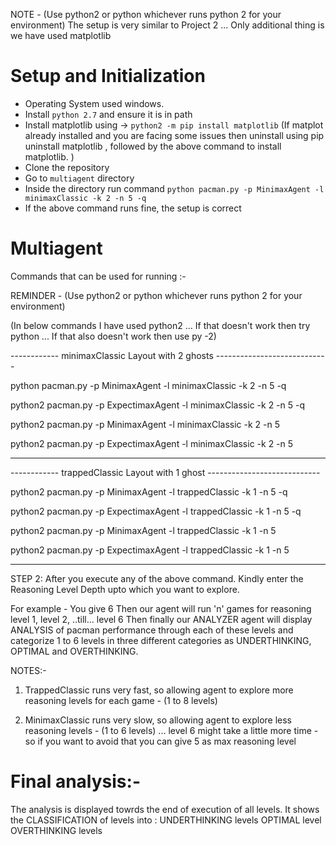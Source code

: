NOTE - (Use python2 or python whichever runs python 2 for your environment)
The setup is very similar to Project 2 ... Only additional thing is we have used matplotlib


# Setup and Initialization
* Operating System used windows.
* Install `python 2.7` and ensure it is in path
* Install matplotlib using -> 
  `python2 -m pip install matplotlib` 
  (If matplot already installed and you are facing some issues then uninstall using pip uninstall matplotlib , followed by the above        command to install matplotlib. )
* Clone the repository
* Go to `multiagent` directory
* Inside the directory run command `python pacman.py -p MinimaxAgent -l minimaxClassic -k 2 -n 5 -q`  
* If the above command runs fine, the setup is correct

# Multiagent

Commands that can be used for running :-

REMINDER - (Use python2 or python whichever runs python 2 for your environment)

(In below commands I have used python2 ... If that doesn't work then try python ... If that also doesn't work then use py -2)


------------   minimaxClassic Layout with 2 ghosts ----------------------------

python pacman.py -p MinimaxAgent -l minimaxClassic -k 2 -n 5 -q

python2 pacman.py -p ExpectimaxAgent -l minimaxClassic -k 2 -n 5 -q

python2 pacman.py -p MinimaxAgent -l minimaxClassic -k 2 -n 5

python2 pacman.py -p ExpectimaxAgent -l minimaxClassic -k 2 -n 5


---------------------------------------------------------------------------------

------------   trappedClassic Layout with 1 ghost ----------------------------

python2 pacman.py -p MinimaxAgent -l trappedClassic -k 1 -n 5 -q
 
python2 pacman.py -p ExpectimaxAgent -l trappedClassic -k 1 -n 5 -q

python2 pacman.py -p MinimaxAgent -l trappedClassic -k 1 -n 5
 
python2 pacman.py -p ExpectimaxAgent -l trappedClassic -k 1 -n 5

-------------------------------------------------------------------------------

STEP 2:
After you execute any of the above command.
Kindly enter the Reasoning Level Depth upto which you want to explore. 

For example - You give 6
Then our agent will run 'n' games for reasoning level 1, level 2, ..till... level 6
Then finally our ANALYZER agent will display ANALYSIS of pacman performance through each of these levels and categorize 1 to 6 levels in three different categories as UNDERTHINKING, OPTIMAL and OVERTHINKING.


NOTES:-

1) TrappedClassic runs very fast, so allowing agent to explore more reasoning levels for each game - (1 to 8 levels)

2) MinimaxClassic runs very slow, so allowing agent to explore less reasoning levels - (1 to 6 levels) ... level 6 might take a little more time - so if you want to avoid that you can give 5 as max reasoning level

# Final analysis:-

The analysis is displayed towrds the end of execution of all levels. 
It shows the CLASSIFICATION of levels into :
UNDERTHINKING levels
OPTIMAL level
OVERTHINKING levels


